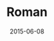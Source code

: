 ---
layout:     project
category:   project

title:      Roman
headline:   Simple Roman Numerals Converter
date:       2015-06-08
preview:    /images/2015/06/roman.jpg

direct_url: /roman
---